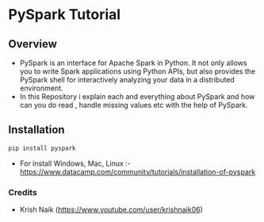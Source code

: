 # PySpark Tutorial
## Overview

- PySpark is an interface for Apache Spark in Python. It not only allows you to write Spark applications using Python APIs, but also provides the PySpark shell for interactively analyzing your data in a distributed environment.
- In this Repository i explain each and everything about PySpark and how can you do read , handle missing values etc with the help of PySpark.

## Installation
```sh
pip install pyspark
```
- For install Windows, Mac, Linux :- https://www.datacamp.com/community/tutorials/installation-of-pyspark

### Credits
- Krish Naik (https://www.youtube.com/user/krishnaik06)
